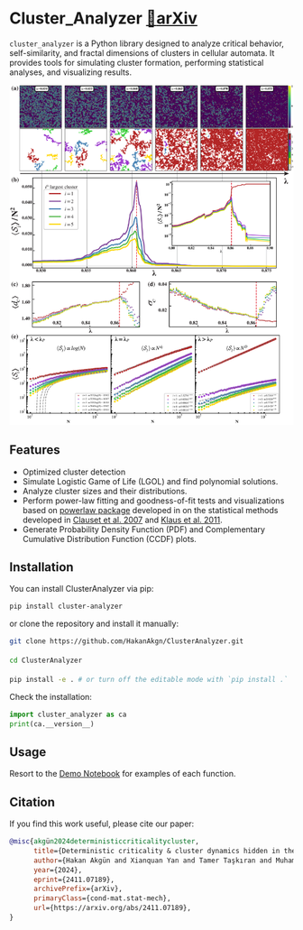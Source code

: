 # Cluster_Analyzer [📄**arXiv**](https://arxiv.org/abs/2411.07189)

`cluster_analyzer` is a Python library designed to analyze critical behavior, self-similarity, and fractal dimensions of clusters in cellular automata. It provides tools for simulating cluster formation, performing statistical analyses, and visualizing results.

<p align="center">
    <img src="https://raw.githubusercontent.com/HakanAkgn/ClusterAnalyzer/main/assets/fractal_latest.png" width="800" />
</p>

## Features
- Optimized cluster detection
- Simulate Logistic Game of Life (LGOL) and find polynomial solutions.
- Analyze cluster sizes and their distributions.
- Perform power-law fitting and goodness-of-fit tests and visualizations based on [powerlaw package](https://journals.plos.org/plosone/article?id=10.1371/journal.pone.0085777) developed in on the statistical methods developed in [Clauset et al. 2007](https://arxiv.org/abs/0706.1062) and [Klaus et al. 2011](https://journals.plos.org/plosone/article?id=10.1371/journal.pone.0019779).
- Generate Probability Density Function (PDF) and Complementary Cumulative Distribution Function (CCDF) plots.

## Installation

You can install ClusterAnalyzer via pip:

```bash
pip install cluster-analyzer
```

or clone the repository and install it manually:

```bash
git clone https://github.com/HakanAkgn/ClusterAnalyzer.git

cd ClusterAnalyzer

pip install -e . # or turn off the editable mode with `pip install .`
```

Check the installation:

```python
import cluster_analyzer as ca
print(ca.__version__)
```

## Usage

Resort to the [Demo Notebook](https://github.com/HakanAkgn/ClusterAnalyzer/blob/main/Cluster_Analyzer_Demo.ipynb) for examples of each function.

## Citation
If you find this work useful, please cite our paper:

```bibtex
@misc{akgün2024deterministiccriticalitycluster,
      title={Deterministic criticality & cluster dynamics hidden in the Game of Life}, 
      author={Hakan Akgün and Xianquan Yan and Tamer Taşkıran and Muhamet Ibrahimi and Arash Mobaraki and Ching Hua Lee and Seymur Jahangirov},
      year={2024},
      eprint={2411.07189},
      archivePrefix={arXiv},
      primaryClass={cond-mat.stat-mech},
      url={https://arxiv.org/abs/2411.07189}, 
}
```